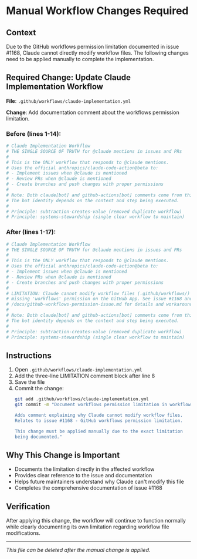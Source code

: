 # Manual Workflow Changes Required

## Context
Due to the GitHub workflows permission limitation documented in issue #1168, Claude cannot directly modify workflow files. The following changes need to be applied manually to complete the implementation.

## Required Change: Update Claude Implementation Workflow

**File**: `.github/workflows/claude-implementation.yml`

**Change**: Add documentation comment about the workflows permission limitation.

### Before (lines 1-14):
```yaml
# Claude Implementation Workflow
# THE SINGLE SOURCE OF TRUTH for @claude mentions in issues and PRs
# 
# This is the ONLY workflow that responds to @claude mentions.
# Uses the official anthropics/claude-code-action@beta to:
# - Implement issues when @claude is mentioned
# - Review PRs when @claude is mentioned
# - Create branches and push changes with proper permissions
#
# Note: Both claude[bot] and github-actions[bot] comments come from this workflow.
# The bot identity depends on the context and step being executed.
#
# Principle: subtraction-creates-value (removed duplicate workflow)
# Principle: systems-stewardship (single clear workflow to maintain)
```

### After (lines 1-17):
```yaml
# Claude Implementation Workflow
# THE SINGLE SOURCE OF TRUTH for @claude mentions in issues and PRs
# 
# This is the ONLY workflow that responds to @claude mentions.
# Uses the official anthropics/claude-code-action@beta to:
# - Implement issues when @claude is mentioned
# - Review PRs when @claude is mentioned
# - Create branches and push changes with proper permissions
#
# LIMITATION: Claude cannot modify workflow files (.github/workflows/) due to 
# missing 'workflows' permission on the GitHub App. See issue #1168 and
# /docs/github-workflows-permission-issue.md for details and workarounds.
#
# Note: Both claude[bot] and github-actions[bot] comments come from this workflow.
# The bot identity depends on the context and step being executed.
#
# Principle: subtraction-creates-value (removed duplicate workflow)
# Principle: systems-stewardship (single clear workflow to maintain)
```

## Instructions
1. Open `.github/workflows/claude-implementation.yml`
2. Add the three-line LIMITATION comment block after line 8
3. Save the file
4. Commit the change:
   ```bash
   git add .github/workflows/claude-implementation.yml
   git commit -m "Document workflows permission limitation in workflow file

   Adds comment explaining why Claude cannot modify workflow files.
   Relates to issue #1168 - GitHub workflows permission limitation.
   
   This change must be applied manually due to the exact limitation
   being documented."
   ```

## Why This Change is Important
- Documents the limitation directly in the affected workflow
- Provides clear reference to the issue and documentation
- Helps future maintainers understand why Claude can't modify this file
- Completes the comprehensive documentation of issue #1168

## Verification
After applying this change, the workflow will continue to function normally while clearly documenting its own limitation regarding workflow file modifications.

---
*This file can be deleted after the manual change is applied.*